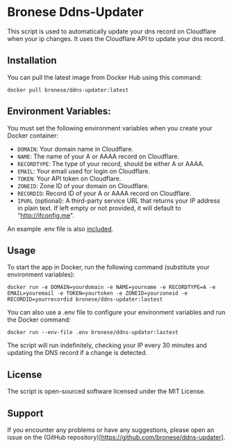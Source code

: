# Bronese Ddns-Updater

This script is used to automatically update your dns record on Cloudflare when your ip changes. It uses the Cloudflare API to update your dns record.

## Installation

You can pull the latest image from Docker Hub using this command:

```
docker pull bronese/ddns-updater:latest
```

## Environment Variables:

You must set the following environment variables when you create your Docker container:

- `DOMAIN`: Your domain name in Cloudflare.
- `NAME`: The name of your A or AAAA record on Cloudflare.
- `RECORDTYPE`: The type of your record, should be either A or AAAA.
- `EMAIL`: Your email used for login on Cloudflare.
- `TOKEN`: Your API token on Cloudflare.
- `ZONEID`: Zone ID of your domain on Cloudflare.
- `RECORDID`: Record ID of your A or AAAA record on Cloudflare.
- `IPURL` (optional): A third-party service URL that returns your IP address in plain text. If left empty or not provided, it will default to "http://ifconfig.me".

An example .env file is also [included](https://github.com/bronese/CloudflareDDNS/blob/main/example.env).

## Usage

To start the app in Docker, run the following command (substitute your environment variables):

```
docker run -e DOMAIN=yourdomain -e NAME=yourname -e RECORDTYPE=A -e EMAIL=youremail -e TOKEN=yourtoken -e ZONEID=yourzoneid -e RECORDID=yourrecordid bronese/ddns-updater:lastest
```

You can also use a .env file to configure your environment variables and run the Docker command:

```
docker run --env-file .env bronese/ddns-updater:lastest
```

The script will run indefinitely, checking your IP every 30 minutes and updating the DNS record if a change is detected.

## License

The script is open-sourced software licensed under the MIT License.

## Support

If you encounter any problems or have any suggestions, please open an issue on the (GitHub repository)[https://github.com/bronese/ddns-updater].
